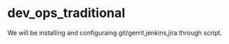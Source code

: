 # dev_ops_traditional

We will be installing and configuraing git/gerrit,jenkins,jira through script.
